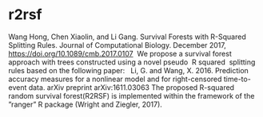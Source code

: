 # r2rsf
Wang Hong, Chen Xiaolin, and Li Gang. Survival Forests with R-Squared Splitting Rules. Journal of Computational Biology. December 2017, https://doi.org/10.1089/cmb.2017.0107
 We propose a survival forest approach with trees constructed using a novel pseudo  R squared  splitting rules based on the following paper:   Li, G. and Wang, X. 2016. Prediction accuracy measures for a nonlinear model and for right-censored time-to-event data. arXiv preprint arXiv:1611.03063
The proposed R-squared random survival forest(R2RSF) is implemented within the framework of the ”ranger” R package (Wright and Ziegler, 2017).
